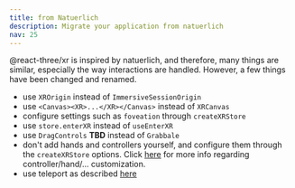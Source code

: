 ```yaml
---
title: from Natuerlich
description: Migrate your application from natuerlich
nav: 25
---
```


@react-three/xr is inspired by natuerlich, and therefore, many things are similar, especially the way interactions are handled. However, a few things have been changed and renamed.

- use `XROrigin` instead of `ImmersiveSessionOrigin`
- use `<Canvas><XR>...</XR></Canvas>` instead of `XRCanvas`
- configure settings such as `foveation` through `createXRStore`
- use `store.enterXR` instead of `useEnterXR`
- use `DragControls` **TBD** instead of `Grabbale`
- don't add hands and controllers yourself, and configure them through the `createXRStore` options. Click [here](../tutorials/custom-inputs.md) for more info regarding controller/hand/... customization.
- use teleport as described [here](../tutorials/teleport.md)
